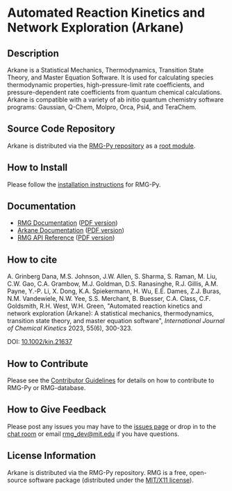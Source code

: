 # Automated Reaction Kinetics and Network Exploration (Arkane)

## Description
Arkane is a Statistical Mechanics, Thermodynamics, Transition State Theory,
and Master Equation Software. It is used for calculating species thermodynamic properties,
high-pressure-limit rate coefficients, and pressure-dependent rate coefficients from
quantum chemical calculations.
Arkane is compatible with a variety of ab initio quantum chemistry software programs:
Gaussian, Q-Chem, Molpro, Orca, Psi4, and TeraChem.

## Source Code Repository
Arkane is distributed via the [RMG-Py repository](https://github.com/ReactionMechanismGenerator/RMG-Py)
as a [root module](https://github.com/ReactionMechanismGenerator/RMG-Py/tree/main/arkane).

## How to Install
Please follow the [installation instructions](https://reactionmechanismgenerator.github.io/RMG-Py/users/rmg/installation/index.html)
for RMG-Py.

## Documentation
- [RMG Documentation](https://ReactionMechanismGenerator.github.io/RMG-Py/users/rmg/index.html) ([PDF version](https://github.com/ReactionMechanismGenerator/RMG-Py/raw/main/documentation/RMG-Py_and_Arkane_Documentation.pdf))
- [Arkane Documentation](https://ReactionMechanismGenerator.github.io/RMG-Py/users/arkane/index.html) ([PDF version](https://github.com/ReactionMechanismGenerator/RMG-Py/raw/main/documentation/RMG-Py_and_Arkane_Documentation.pdf))
- [RMG API Reference](https://reactionmechanismgenerator.github.io/RMG-Py/reference/index.html) ([PDF version](https://github.com/ReactionMechanismGenerator/RMG-Py/raw/main/documentation/RMG-Py_API_Reference.pdf))

## How to cite
A. Grinberg Dana, M.S. Johnson, J.W. Allen, S. Sharma, S. Raman, M. Liu, C.W. Gao, C.A. Grambow, M.J. Goldman,
D.S. Ranasinghe, R.J. Gillis, A.M. Payne, Y.-P. Li, X. Dong, K.A. Spiekermann, H. Wu, E.E. Dames, Z.J. Buras,
N.M. Vandewiele, N.W. Yee, S.S. Merchant, B. Buesser, C.A. Class, C.F. Goldsmith, R.H. West, W.H. Green,
"Automated reaction kinetics and network exploration (Arkane):
A statistical mechanics, thermodynamics, transition state theory, and master equation software",
*International Journal of Chemical Kinetics* 2023, 55(6), 300-323.

DOI: [10.1002/kin.21637](https://doi.org/10.1002/kin.21637)

## How to Contribute
Please see the [Contributor Guidelines](https://github.com/ReactionMechanismGenerator/RMG-Py/blob/main/CONTRIBUTING.md)
for details on how to contribute to RMG-Py or RMG-database.

## How to Give Feedback
Please post any issues you may have to the [issues page](https://github.com/ReactionMechanismGenerator/RMG-Py/issues/)
or drop in to the [chat room](https://gitter.im/ReactionMechanismGenerator/RMG-Py) or email [rmg_dev@mit.edu](mailto:rmg_dev@mit.edu) if you have questions.  

## License Information
Arkane is distributed via the RMG-Py repository.
RMG is a free, open-source software package
(distributed under the [MIT/X11 license](https://github.com/ReactionMechanismGenerator/RMG-Py/blob/main/LICENSE.txt)).

